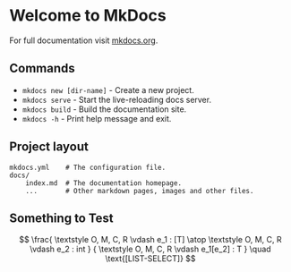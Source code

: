 # Welcome to MkDocs

For full documentation visit [mkdocs.org](https://www.mkdocs.org).

## Commands

* `mkdocs new [dir-name]` - Create a new project.
* `mkdocs serve` - Start the live-reloading docs server.
* `mkdocs build` - Build the documentation site.
* `mkdocs -h` - Print help message and exit.

## Project layout

    mkdocs.yml    # The configuration file.
    docs/
        index.md  # The documentation homepage.
        ...       # Other markdown pages, images and other files.


## Something to Test

$$
\frac{
      \textstyle O, M, C, R \vdash e_1 : [T]
      \atop 
      \textstyle O, M, C, R \vdash e_2 : int
     }
     {
      \textstyle O, M, C, R \vdash e_1[e_2] : T
     }
      \quad \text{[LIST-SELECT]}
$$
